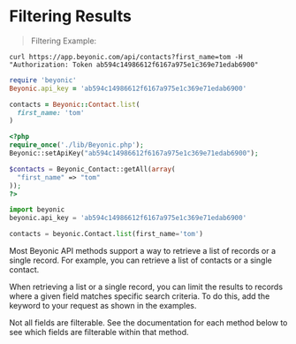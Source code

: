 # Filtering Results

> Filtering Example:

```shell
curl https://app.beyonic.com/api/contacts?first_name=tom -H "Authorization: Token ab594c14986612f6167a975e1c369e71edab6900"
```

```ruby
require 'beyonic'
Beyonic.api_key = 'ab594c14986612f6167a975e1c369e71edab6900'

contacts = Beyonic::Contact.list(
  first_name: 'tom'
)
```

```php
<?php
require_once('./lib/Beyonic.php');
Beyonic::setApiKey("ab594c14986612f6167a975e1c369e71edab6900");

$contacts = Beyonic_Contact::getAll(array(
  "first_name" => "tom"
));
?>
```

```python
import beyonic
beyonic.api_key = 'ab594c14986612f6167a975e1c369e71edab6900'

contacts = beyonic.Contact.list(first_name='tom')


```

Most Beyonic API methods support a way to retrieve a list of records or a single record. For example, you can retrieve a list of contacts or a single contact.

When retrieving a list or a single record, you can limit the results to records where a given field matches specific search criteria. To do this, add the  keyword to your request as shown in the examples.

Not all fields are filterable. See the documentation for each method below to see which fields are filterable within that method.